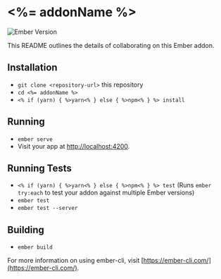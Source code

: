 # <%= addonName %>

![Ember Version](https://embadge.io/v1/badge.svg?start=2.12.0)

This README outlines the details of collaborating on this Ember addon.

## Installation

* `git clone <repository-url>` this repository
* `cd <%= addonName %>`
* `<% if (yarn) { %>yarn<% } else { %>npm<% } %> install`

## Running

* `ember serve`
* Visit your app at [http://localhost:4200](http://localhost:4200).

## Running Tests

* `<% if (yarn) { %>yarn<% } else { %>npm<% } %> test` (Runs `ember try:each` to test your addon against multiple Ember versions)
* `ember test`
* `ember test --server`

## Building

* `ember build`

For more information on using ember-cli, visit [https://ember-cli.com/](https://ember-cli.com/).
